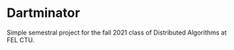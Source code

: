 # Dartminator

Simple semestral project for the fall 2021 class of Distributed Algorithms at FEL CTU.